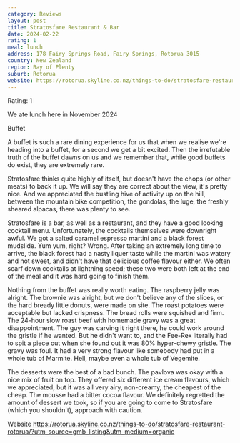 ```yaml
---
category: Reviews
layout: post
title: Stratosfare Restaurant & Bar
date: 2024-02-22
rating: 1
meal: lunch
address: 178 Fairy Springs Road, Fairy Springs, Rotorua 3015
country: New Zealand
region: Bay of Plenty
suburb: Rotorua
website: https://rotorua.skyline.co.nz/things-to-do/stratosfare-restaurant-rotorua/?utm_source=gmb_listing&utm_medium=organic
---
```

Rating: 1

We ate lunch here in November 2024

Buffet

A buffet is such a rare dining experience for us that when we realise we're heading into a buffet, for a second we get a bit excited. Then the irrefutable truth of the buffet dawns on us and we remember that, while good buffets do exist, they are extremely rare. 

Stratosfare thinks quite highly of itself, but doesn't have the chops (or other meats) to back it up. We will say they are correct about the view, it's pretty nice. And we appreciated the bustling hive of activity up on the hill, between the mountain bike competition, the gondolas, the luge, the freshly sheared alpacas, there was plenty to see. 

Stratosfare is a bar, as well as a restaurant, and they have a good looking cocktail menu. Unfortunately, the cocktails themselves were downright awful. We got a salted caramel espresso martini and a black forest mudslide. Yum yum, right? Wrong. After taking an extremely long time to arrive, the black forest had a nasty liquer taste while the martini was watery and not sweet, and didn't have that delicious coffee flavour either. We often scarf down cocktails at lightning speed; these two were both left at the end of the meal and it was hard going to finish them. 

Nothing from the buffet was really worth eating. The raspberry jelly was alright. The brownie was alright, but we don't believe any of the slices, or the hard bready little donuts, were made on site. The roast potatoes were acceptable but lacked crispness. The bread rolls were squished and firm. The 24-hour slow roast beef with homemade gravy was a great disappointment. The guy was carving it right there, he could work around the gristle if he wanted. But he didn't want to, and the Fee-Rex literally had to spit a piece out when she found out it was 80% hyper-chewy gristle. The gravy was foul. It had a very strong flavour like somebody had put in a whole tub of Marmite. Hell, maybe even a whole tub of Vegemite. 

The desserts were the best of a bad bunch. The pavlova was okay with a nice mix of fruit on top. They offered six different ice cream flavours, which we appreciated, but it was all very airy, non-creamy, the cheapest of the cheap. The mousse had a bitter cocoa flavour. We definitely regretted the amount of dessert we took, so if you are going to come to Stratosfare (which you shouldn't), approach with caution. 

Website https://rotorua.skyline.co.nz/things-to-do/stratosfare-restaurant-rotorua/?utm_source=gmb_listing&utm_medium=organic
